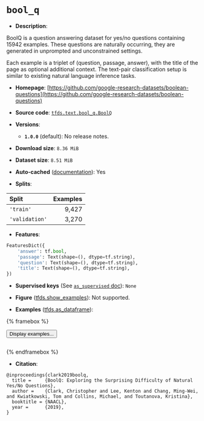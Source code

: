 <div itemscope itemtype="http://schema.org/Dataset">
  <div itemscope itemprop="includedInDataCatalog" itemtype="http://schema.org/DataCatalog">
    <meta itemprop="name" content="TensorFlow Datasets" />
  </div>
  <meta itemprop="name" content="bool_q" />
  <meta itemprop="description" content="BoolQ is a question answering dataset for yes/no questions containing 15942 examples.&#10;These questions are naturally occurring, they are generated in unprompted and unconstrained settings.&#10;&#10;Each example is a triplet of (question, passage, answer),&#10;with the title of the page as optional additional context.&#10;The text-pair classification setup is similar to existing&#10;natural language inference tasks.&#10;&#10;To use this dataset:&#10;&#10;```python&#10;import tensorflow_datasets as tfds&#10;&#10;ds = tfds.load(&#x27;bool_q&#x27;, split=&#x27;train&#x27;)&#10;for ex in ds.take(4):&#10;  print(ex)&#10;```&#10;&#10;See [the guide](https://www.tensorflow.org/datasets/overview) for more&#10;informations on [tensorflow_datasets](https://www.tensorflow.org/datasets).&#10;&#10;" />
  <meta itemprop="url" content="https://www.tensorflow.org/datasets/catalog/bool_q" />
  <meta itemprop="sameAs" content="https://github.com/google-research-datasets/boolean-questions" />
  <meta itemprop="citation" content="@inproceedings{clark2019boolq,&#10;  title =     {BoolQ: Exploring the Surprising Difficulty of Natural Yes/No Questions},&#10;  author =    {Clark, Christopher and Lee, Kenton and Chang, Ming-Wei, and Kwiatkowski, Tom and Collins, Michael, and Toutanova, Kristina},&#10;  booktitle = {NAACL},&#10;  year =      {2019},&#10;}" />
</div>

# `bool_q`


*   **Description**:

BoolQ is a question answering dataset for yes/no questions containing 15942
examples. These questions are naturally occurring, they are generated in
unprompted and unconstrained settings.

Each example is a triplet of (question, passage, answer), with the title of the
page as optional additional context. The text-pair classification setup is
similar to existing natural language inference tasks.

*   **Homepage**:
    [https://github.com/google-research-datasets/boolean-questions](https://github.com/google-research-datasets/boolean-questions)

*   **Source code**:
    [`tfds.text.bool_q.BoolQ`](https://github.com/tensorflow/datasets/tree/master/tensorflow_datasets/text/bool_q/bool_q.py)

*   **Versions**:

    *   **`1.0.0`** (default): No release notes.

*   **Download size**: `8.36 MiB`

*   **Dataset size**: `8.51 MiB`

*   **Auto-cached**
    ([documentation](https://www.tensorflow.org/datasets/performances#auto-caching)):
    Yes

*   **Splits**:

Split          | Examples
:------------- | -------:
`'train'`      | 9,427
`'validation'` | 3,270

*   **Features**:

```python
FeaturesDict({
    'answer': tf.bool,
    'passage': Text(shape=(), dtype=tf.string),
    'question': Text(shape=(), dtype=tf.string),
    'title': Text(shape=(), dtype=tf.string),
})
```

*   **Supervised keys** (See
    [`as_supervised` doc](https://www.tensorflow.org/datasets/api_docs/python/tfds/load#args)):
    `None`

*   **Figure**
    ([tfds.show_examples](https://www.tensorflow.org/datasets/api_docs/python/tfds/visualization/show_examples)):
    Not supported.

*   **Examples**
    ([tfds.as_dataframe](https://www.tensorflow.org/datasets/api_docs/python/tfds/as_dataframe)):

<!-- mdformat off(HTML should not be auto-formatted) -->

{% framebox %}

<button id="displaydataframe">Display examples...</button>
<div id="dataframecontent" style="overflow-x:auto"></div>
<script src="https://www.gstatic.com/external_hosted/jquery2.min.js"></script>
<script>
var url = "https://storage.googleapis.com/tfds-data/visualization/dataframe/bool_q-1.0.0.html";
$(document).ready(() => {
  $("#displaydataframe").click((event) => {
    // Disable the button after clicking (dataframe loaded only once).
    $("#displaydataframe").prop("disabled", true);

    // Pre-fetch and display the content
    $.get(url, (data) => {
      $("#dataframecontent").html(data);
    }).fail(() => {
      $("#dataframecontent").html(
        'Error loading examples. If the error persist, please open '
        + 'a new issue.'
      );
    });
  });
});
</script>

{% endframebox %}

<!-- mdformat on -->

*   **Citation**:

```
@inproceedings{clark2019boolq,
  title =     {BoolQ: Exploring the Surprising Difficulty of Natural Yes/No Questions},
  author =    {Clark, Christopher and Lee, Kenton and Chang, Ming-Wei, and Kwiatkowski, Tom and Collins, Michael, and Toutanova, Kristina},
  booktitle = {NAACL},
  year =      {2019},
}
```

